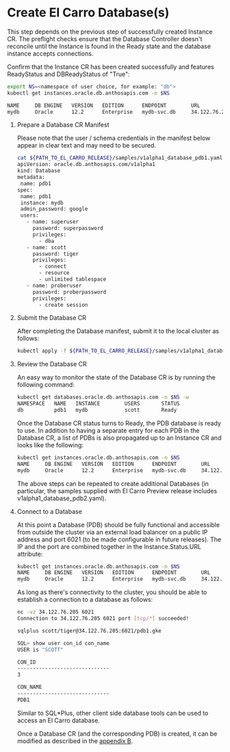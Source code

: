 # Create El Carro Database(s)

This step depends on the previous step of successfully created Instance CR.
The preflight checks ensure that the Database Controller doesn't reconcile until
the Instance is found in the Ready state and the database instance accepts
connections.

Confirm that the Instance CR has been created successfully and features
ReadyStatus and DBReadyStatus of "True":

```sh
export NS=<namespace of user choice, for example: "db">
kubectl get instances.oracle.db.anthosapis.com -n $NS

NAME     DB ENGINE   VERSION   EDITION      ENDPOINT        URL                  READYSTATUS   DBREADYSTATUS   DB NAMES   BACKUP ID
mydb     Oracle      12.2      Enterprise   mydb-svc.db     34.122.76.205:6021   True          True
```

1. Prepare a Database CR Manifest

   Please note that the user / schema credentials in the manifest below appear
   in clear text and may need to be secured.

   ```sh
   cat ${PATH_TO_EL_CARRO_RELEASE}/samples/v1alpha1_database_pdb1.yaml
   apiVersion: oracle.db.anthosapis.com/v1alpha1
   kind: Database
   metadata:
    name: pdb1
   spec:
    name: pdb1
    instance: mydb
    admin_password: google
    users:
      - name: superuser
        password: superpassword
        privileges:
          - dba
      - name: scott
        password: tiger
        privileges:
          - connect
          - resource
          - unlimited tablespace
      - name: proberuser
        password: proberpassword
        privileges:
          - create session
   ```

1. Submit the Database CR

   After completing the Database manifest, submit it to the local cluster as
   follows:

   ```sh
   kubectl apply -f ${PATH_TO_EL_CARRO_RELEASE}/samples/v1alpha1_database_pdb1.yaml -n $NS
   ```

1. Review the Database CR

   An easy way to monitor the state of the Database CR is by running the
   following command:

   ```sh
   kubectl get databases.oracle.db.anthosapis.com -n $NS -w
   NAMESPACE   NAME   INSTANCE        USERS       STATUS
   db          pdb1   mydb            scott       Ready
   ```

   Once the Database CR status turns to Ready, the PDB database is ready to use.
   In addition to having a separate entry for each PDB in the Database CR, a
   list of PDBs is also propagated up to an Instance CR and looks like the
   following:

   ```sh
   kubectl get instances.oracle.db.anthosapis.com -n $NS
   NAME     DB ENGINE   VERSION   EDITION      ENDPOINT        URL                  READYSTATUS   DBREADYSTATUS   DB NAMES    BACKUP ID
   mydb     Oracle      12.2      Enterprise   mydb-svc.db     34.122.76.205:6021   True          True            [pdb1]
   ```

   The above steps can be repeated to create additional Databases (in particular,
   the samples supplied with El Carro Preview release includes v1alpha1_database_pdb2.yaml).


1. Connect to a Database

   At this point a Database (PDB) should be fully functional and accessible from
   outside the cluster via an external load balancer on a public IP address and
   port 6021 (to be made configurable in future releases). The IP and the port
   are combined together in the Instance.Status.URL attribute:

   ```sh
   kubectl get instances.oracle.db.anthosapis.com -n $NS
   NAME     DB ENGINE   VERSION   EDITION      ENDPOINT        URL                  READYSTATUS   DBREADYSTATUS   DB NAMES   BACKUP ID
   mydb     Oracle      12.2      Enterprise   mydb-svc.db     34.122.76.205:6021   True          True
   ```

   As long as there's connectivity to the cluster, you should be able to
   establish a connection to a database as follows:

   ```sh
   nc -vz 34.122.76.205 6021
   Connection to 34.122.76.205 6021 port [tcp/*] succeeded!

   sqlplus scott/tiger@34.122.76.205:6021/pdb1.gke

   SQL> show user con_id con_name
   USER is "SCOTT"

   CON_ID
   ------------------------------
   3

   CON_NAME
   ------------------------------
   PDB1
   ```

   Similar to SQL*Plus, other client side database tools can be used to access
   an El Carro database.

   Once a Database CR (and the corresponding PDB) is created, it can be modified
   as described in the [appendix B](../custom-resources/database.md).
